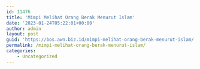 ```yaml
---
id: 11476
title: 'Mimpi Melihat Orang Berak Menurut Islam'
date: '2023-01-24T05:22:01+00:00'
author: admin
layout: post
guid: 'https://bos.awn.biz.id/mimpi-melihat-orang-berak-menurut-islam/'
permalink: /mimpi-melihat-orang-berak-menurut-islam/
categories:
    - Uncategorized
---
```



